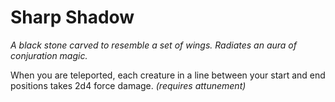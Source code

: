 # Sharp Shadow

*A black stone carved to resemble a set of wings. Radiates an aura of conjuration magic.*

When you are teleported, each creature in a line between your start and end positions takes 2d4 force damage. *(requires attunement)*
